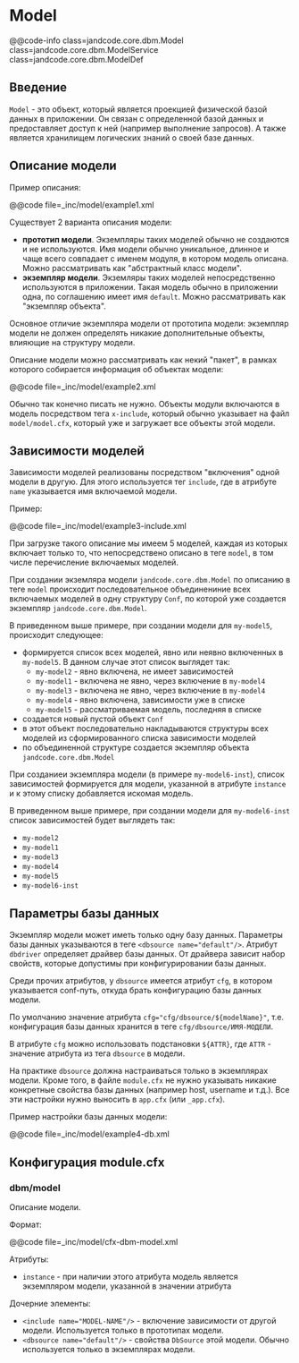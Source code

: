 
Model
=====

@@code-info
    class=jandcode.core.dbm.Model
    class=jandcode.core.dbm.ModelService
    class=jandcode.core.dbm.ModelDef


Введение
--------

`Model` - это объект, который является проекцией физической базой данных
в приложении. Он связан с определенной базой данных и предоставляет
доступ к ней (например выполнение запросов). А также является
хранилищем логических знаний о своей базе данных. 


Описание модели
---------------

Пример описания:

@@code file=_inc/model/example1.xml

Существует 2 варианта описания модели:

* **прототип модели**. Экземпляры таких моделей
  обычно не создаются и не используются. Имя модели обычно уникальное, длинное и чаще всего
  совпадает с именем модуля, в котором модель описана.
  Можно рассматривать как "абстрактный класс модели".
* **экземпляр модели**. Экземляры таких моделей непосредственно используются
  в приложении. Такая модель обычно в приложении одна, по соглашению имеет имя `default`.
  Можно рассматривать как "экземпляр объекта".

Основное отличие экземпляра модели от прототипа модели: экземпляр модели не должен
определять никакие дополнительные объекты, влияющие на структуру модели.

Описание модели можно рассматривать как некий "пакет", в рамках которого собирается
информация об объектах модели:

@@code file=_inc/model/example2.xml

Обычно так конечно писать не нужно. Объекты модули включаются в модель посредством
тега `x-include`, который обычно указывает на файл `model/model.cfx`, который уже
и загружает все объекты этой модели.


Зависимости моделей
-------------------

Зависимости моделей реализованы посредством "включения" одной модели в другую.
Для этого используется тег `include`, где в атрибуте `name` указывается имя
включаемой модели.

Пример:

@@code file=_inc/model/example3-include.xml

При загрузке такого описание мы имеем 5 моделей, каждая из которых включает только
то, что непосредствено описано в теге `model`, в том числе перечисление
включаемых моделей.

При создании экземляра модели `jandcode.core.dbm.Model` по описанию в теге `model`
происходит последовательное объединениние всех включаемых моделей в одну структуру
`Conf`, по которой уже создается экземпляр `jandcode.core.dbm.Model`.

В приведенном выше примере, при создании модели для `my-model5`, происходит следующее:

* формируется список всех моделей, явно или неявно включенных в `my-model5`. В данном
  случае этот список выглядет так:
  * `my-model2` - явно включена, не имеет зависимостей
  * `my-model1` - включена не явно, через включение в `my-model4`
  * `my-model3` - включена не явно, через включение в `my-model4`
  * `my-model4` - явно включена, зависимости уже в списке
  * `my-model5` - рассматриваемая модель, последняя в списке
* создается новый пустой объект `Conf`
* в этот объект последовательно накладываются структуры всех моделей из сформированного
  списка зависимости моделей
* по объединенной структуре создается экземпляр объекта `jandcode.core.dbm.Model`

При созданиеи экземпляра модели (в примере `my-model6-inst`), список зависимостей
формируется для модели, указанной в атрибуте `instance` и к этому списку добавляется
искомая модель.

В приведенном выше примере, при создании модели для `my-model6-inst` список
зависимостей будет выглядеть так:

* `my-model2`
* `my-model1`
* `my-model3`
* `my-model4`
* `my-model5`
* `my-model6-inst`


Параметры базы данных
---------------------

Экземпляр модели может иметь только одну базу данных.
Параметры базы данных указываются в теге `<dbsource name="default"/>`.
Атрибут `dbdriver` определяет драйвер базы данных. От драйвера
зависит набор свойств, которые допустимы при конфигурировании базы данных.

Среди прочих атрибутов, у `dbsource` имеется атрибут `cfg`, в котором указывается
conf-путь, откуда брать конфигурацию базы данных модели.

По умолчанию значение атрибута `cfg="cfg/dbsource/${modelName}"`, т.е. конфигурация
базы данных хранится в теге `cfg/dbsource/ИМЯ-МОДЕЛИ`.

В атрибуте `cfg` можно использовать подстановки `${ATTR}`, где `ATTR` - значение
атрибута из тега `dbsource` в модели.

На практике `dbsource` должна настраиваться только в экземплярах модели.
Кроме того, в файле `module.cfx` не нужно указывать никакие конкретные свойства
базы данных (например host, username и т.д.). Все эти настройки нужно выносить
в `app.cfx` (или `_app.cfx`).

Пример настройки базы данных модели:

@@code file=_inc/model/example4-db.xml


Конфигурация module.cfx
----------------------

### dbm/model

Описание модели.

Формат:

@@code file=_inc/model/cfx-dbm-model.xml

Атрибуты:

* `instance` - при наличии этого атрибута модель является экземпляром модели, указанной
  в значении атрибута

Дочерние элементы:

* `<include name="MODEL-NAME"/>` - включение зависимости от другой модели.
  Используется только в прототипах модели.
* `<dbsource name="default"/>` - свойства `DbSource` этой модели. Обычно используется 
  только в экземплярах модели.





